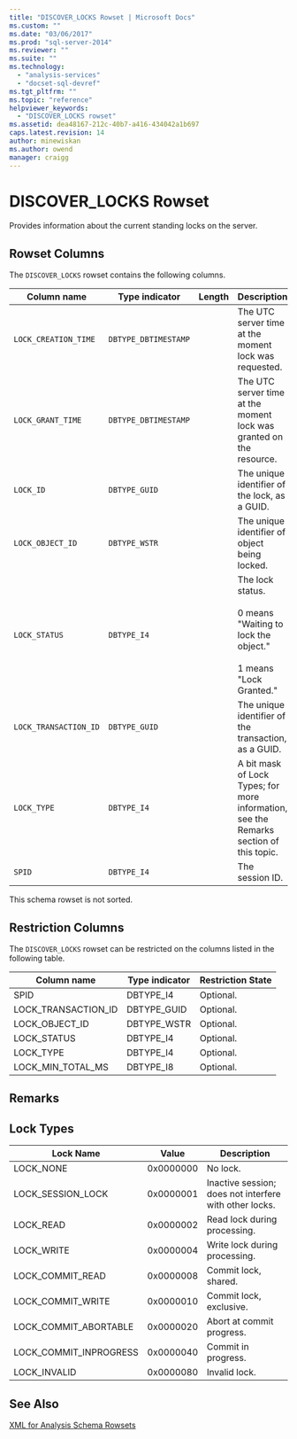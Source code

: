 ```yaml
---
title: "DISCOVER_LOCKS Rowset | Microsoft Docs"
ms.custom: ""
ms.date: "03/06/2017"
ms.prod: "sql-server-2014"
ms.reviewer: ""
ms.suite: ""
ms.technology: 
  - "analysis-services"
  - "docset-sql-devref"
ms.tgt_pltfrm: ""
ms.topic: "reference"
helpviewer_keywords: 
  - "DISCOVER_LOCKS rowset"
ms.assetid: dea48167-212c-40b7-a416-434042a1b697
caps.latest.revision: 14
author: minewiskan
ms.author: owend
manager: craigg
---
```

# DISCOVER_LOCKS Rowset
  Provides information about the current standing locks on the server.  
  
## Rowset Columns  
 The `DISCOVER_LOCKS` rowset contains the following columns.  
  
|Column name|Type indicator|Length|Description|  
|-----------------|--------------------|------------|-----------------|  
|`LOCK_CREATION_TIME`|`DBTYPE_DBTIMESTAMP`||The UTC server time at the moment lock was requested.|  
|`LOCK_GRANT_TIME`|`DBTYPE_DBTIMESTAMP`||The UTC server time at the moment lock was granted on the resource.|  
|`LOCK_ID`|`DBTYPE_GUID`||The unique identifier of the lock, as a GUID.|  
|`LOCK_OBJECT_ID`|`DBTYPE_WSTR`||The unique identifier of object being locked.|  
|`LOCK_STATUS`|`DBTYPE_I4`||The lock status.<br /><br /> 0 means "Waiting to lock the object."<br /><br /> 1 means "Lock Granted."|  
|`LOCK_TRANSACTION_ID`|`DBTYPE_GUID`||The unique identifier of the transaction, as a GUID.|  
|`LOCK_TYPE`|`DBTYPE_I4`||A bit mask of Lock Types; for more information, see the Remarks section of this topic.|  
|`SPID`|`DBTYPE_I4`||The session ID.|  
  
 This schema rowset is not sorted.  
  
## Restriction Columns  
 The `DISCOVER_LOCKS` rowset can be restricted on the columns listed in the following table.  
  
|Column name|Type indicator|Restriction State|  
|-----------------|--------------------|-----------------------|  
|SPID|DBTYPE_I4|Optional.|  
|LOCK_TRANSACTION_ID|DBTYPE_GUID|Optional.|  
|LOCK_OBJECT_ID|DBTYPE_WSTR|Optional.|  
|LOCK_STATUS|DBTYPE_I4|Optional.|  
|LOCK_TYPE|DBTYPE_I4|Optional.|  
|LOCK_MIN_TOTAL_MS|DBTYPE_I8|Optional.|  
  
## Remarks  
  
## Lock Types  
  
|Lock Name|Value|Description|  
|---------------|-----------|-----------------|  
|LOCK_NONE|0x0000000|No lock.|  
|LOCK_SESSION_LOCK|0x0000001|Inactive session; does not interfere with other locks.|  
|LOCK_READ|0x0000002|Read lock during processing.|  
|LOCK_WRITE|0x0000004|Write lock during processing.|  
|LOCK_COMMIT_READ|0x0000008|Commit lock, shared.|  
|LOCK_COMMIT_WRITE|0x0000010|Commit lock, exclusive.|  
|LOCK_COMMIT_ABORTABLE|0x0000020|Abort at commit progress.|  
|LOCK_COMMIT_INPROGRESS|0x0000040|Commit in progress.|  
|LOCK_INVALID|0x0000080|Invalid lock.|  
  
## See Also  
 [XML for Analysis Schema Rowsets](xml-for-analysis-schema-rowsets.md)  
  
  
